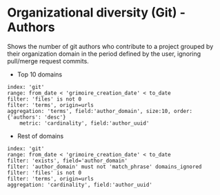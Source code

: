 # Organizational diversity (Git) - Authors

Shows the number of git authors who contribute to a project grouped by their organization domain in the period defined by the user, ignoring pull/merge request commits.

* Top 10 domains
```
index: 'git'
range: from_date < 'grimoire_creation_date' < to_date
filter: 'files' is not 0
filter: 'terms', origin=urls
aggregation: 'terms', field:'author_domain', size:10, order:{'authors': 'desc'}
    metric: 'cardinality', field:'author_uuid'
```

* Rest of domains
```
index: 'git'
range: from_date < 'grimoire_creation_date' < to_date
filter: 'exists', field='author_domain'
filter: 'author_domain' must not 'match_phrase' domains_ignored
filter: 'files' is not 0
filter: 'terms', origin=urls
aggregation: 'cardinality', field:'author_uuid'
```
